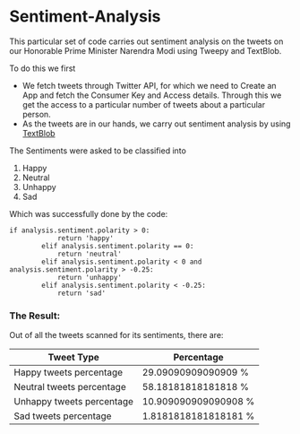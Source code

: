 # Sentiment-Analysis
This particular set of code carries out sentiment analysis on the tweets on our Honorable Prime Minister Narendra Modi using Tweepy and TextBlob.

To do this we first
* We fetch tweets through Twitter API, for which we need to Create an App and fetch the Consumer Key and Access details. Through this we get the access to a particular number of tweets about a particular person.
* As the tweets are in our hands, we carry out sentiment analysis by using [TextBlob](https://textblob.readthedocs.io/en/dev/quickstart.html#sentiment-analysis)

The Sentiments were asked to be classified into 

1.   Happy
2.   Neutral
3.   Unhappy
4.   Sad

Which was successfully done by the code: 

```
if analysis.sentiment.polarity > 0: 
            return 'happy'
        elif analysis.sentiment.polarity == 0: 
            return 'neutral'
        elif analysis.sentiment.polarity < 0 and analysis.sentiment.polarity > -0.25: 
            return 'unhappy'
        elif analysis.sentiment.polarity < -0.25: 
            return 'sad'
```
### The Result:
Out of all the tweets scanned for its sentiments, there are: 

|Tweet Type| Percentage|
|-----|----|
|Happy tweets percentage| 29.09090909090909 %|
|Neutral tweets percentage| 58.18181818181818 %|
|Unhappy tweets percentage| 10.909090909090908 %|
|Sad tweets percentage| 1.8181818181818181 %|
